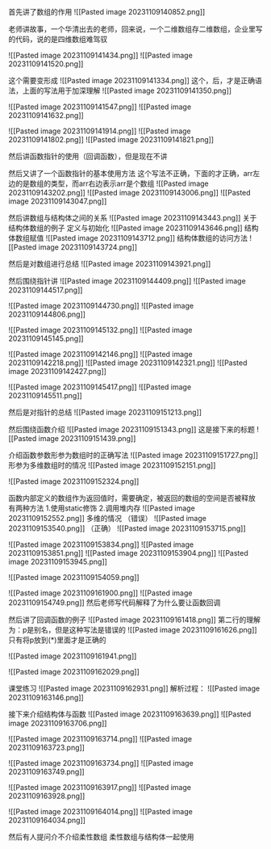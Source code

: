 首先讲了数组的作用
![[Pasted image 20231109140852.png]]

老师讲故事，一个华清出去的老师，回来说，一个二维数组存二维数组，企业里写的代码，说的是四维数组难驾驭

![[Pasted image 20231109141434.png]]
![[Pasted image 20231109141520.png]]

这个需要变形成
![[Pasted image 20231109141334.png]]
这个，后，才是正确语法，上面的写法用于加深理解
![[Pasted image 20231109141350.png]]

![[Pasted image 20231109141547.png]]
![[Pasted image 20231109141632.png]]

![[Pasted image 20231109141914.png]]
![[Pasted image 20231109141802.png]]
![[Pasted image 20231109141821.png]]

然后讲函数指针的使用（回调函数），但是现在不讲

然后又讲了一个函数指针的基本使用方法
这个写法不正确，下面的才正确，arr左边的是数组的类型，而arr右边表示arr是个数组
![[Pasted image 20231109143202.png]]
![[Pasted image 20231109143006.png]]
![[Pasted image 20231109143047.png]]

然后讲数组与结构体之间的关系
![[Pasted image 20231109143443.png]]
关于结构体数组的例子
定义与初始化
![[Pasted image 20231109143646.png]]
结构体数组赋值
![[Pasted image 20231109143712.png]]
结构体数组的访问方法
![[Pasted image 20231109143724.png]]

然后是对数组进行总结
![[Pasted image 20231109143921.png]]









然后围绕指针讲
![[Pasted image 20231109144409.png]]
![[Pasted image 20231109144517.png]]

![[Pasted image 20231109144730.png]]
![[Pasted image 20231109144806.png]]

![[Pasted image 20231109145132.png]]
![[Pasted image 20231109145145.png]]

![[Pasted image 20231109142146.png]]
![[Pasted image 20231109142218.png]]
![[Pasted image 20231109142321.png]]
![[Pasted image 20231109142427.png]]

![[Pasted image 20231109145417.png]]
![[Pasted image 20231109145511.png]]

然后是对指针的总结
![[Pasted image 20231109151213.png]]




然后围绕函数介绍
![[Pasted image 20231109151343.png]]
这是接下来的标题
![[Pasted image 20231109151439.png]]

介绍函数参数形参为数组时的正确写法
![[Pasted image 20231109151727.png]]
形参为多维数组时的情况
![[Pasted image 20231109152151.png]]

![[Pasted image 20231109152324.png]]

函数内部定义的数组作为返回值时，需要确定，被返回的数组的空间是否被释放
有两种方法
1.使用static修饰
2.调用堆内存
![[Pasted image 20231109152552.png]]
多维的情况
（错误）
![[Pasted image 20231109153540.png]]
（正确）
![[Pasted image 20231109153715.png]]

![[Pasted image 20231109153834.png]]
![[Pasted image 20231109153851.png]]
![[Pasted image 20231109153904.png]]
![[Pasted image 20231109153945.png]]

![[Pasted image 20231109154059.png]]


![[Pasted image 20231109161900.png]]
![[Pasted image 20231109154749.png]]
然后老师写代码解释了为什么要让函数回调

然后讲了回调函数的例子
![[Pasted image 20231109161418.png]]
第二行的理解为：p是别名，但是这种写法是错误的
![[Pasted image 20231109161626.png]]
只有将p放到(\*)里面才是正确的

![[Pasted image 20231109161941.png]]

![[Pasted image 20231109162029.png]]

课堂练习
![[Pasted image 20231109162931.png]]
解析过程：
![[Pasted image 20231109163146.png]]







接下来介绍结构体与函数
![[Pasted image 20231109163639.png]]
![[Pasted image 20231109163706.png]]

![[Pasted image 20231109163714.png]]
![[Pasted image 20231109163723.png]]

![[Pasted image 20231109163734.png]]
![[Pasted image 20231109163749.png]]

![[Pasted image 20231109163917.png]]
![[Pasted image 20231109163928.png]]

![[Pasted image 20231109164014.png]]
![[Pasted image 20231109164034.png]]

然后有人提问介不介绍柔性数组
柔性数组与结构体一起使用
